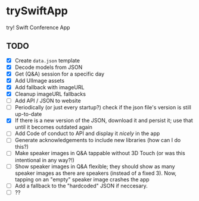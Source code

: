 # trySwiftApp
try! Swift Conference App

## TODO
- [x] Create `data.json` template
- [x] Decode models from JSON
- [x] Get (Q&A) session for a specific day
- [x] Add UIImage assets
- [x] Add fallback with imageURL
- [x] Cleanup imageURL fallbacks
- [ ] Add API / JSON to website
- [ ] Periodically (or just every startup?) check if the json file's version is still up-to-date
- [x] If there is a new version of the JSON, download it and persist it; use that until it becomes outdated again
- [ ] Add Code of conduct to API and display it *nicely* in the app
- [ ] Generate acknowledgements to include new libraries (how can I do this?)
- [ ] Make speaker images in Q&A tappable without 3D Touch (or was this intentional in any way?!)
- [ ] Show speaker images in Q&A flexible; they should show as many speaker images as there are speakers (instead of a fixed 3). Now, tapping on an "empty" speaker image crashes the app
- [ ] Add a fallback to the "hardcoded" JSON if neccesary.
- [ ] ??
